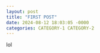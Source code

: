 ```yaml
---
layout: post
title: "FIRST POST"
date: 2024-08-12 18:03:05 -0000
categories: CATEGORY-1 CATEGORY-2
---
```

lol
